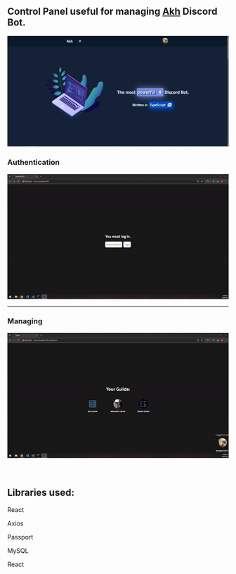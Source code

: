 
<h2>Control Panel useful for managing <a href='https://google.com'>Akh</a> Discord Bot.</h2>
<img src='https://github.com/alexxnder1/akh-panel/blob/main/github-resources/ss.PNG'/>


<h3>Authentication</h3> 
<img src='https://github.com/alexxnder1/akh-panel/blob/main/github-resources/login.gif'/>

<hr/>

<h3>Managing</h3> 
<img src='https://github.com/alexxnder1/akh-panel/blob/main/github-resources/others.gif'/>

<br/>
<br/>
<br/>

<h2>Libraries used: </h2>
<p>React</p>
<p>Axios</p>
<p>Passport</p>
<p>MySQL</p>
<p>React</p>


